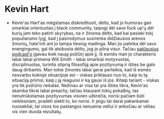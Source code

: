 # Kevin Hart

* Kevin'as Hart'as mėgstamas diskredituoti, dėlto, kad jo humoras gan smarkiai orientuotas į black community, taipogi dėl savo fuck up'ų dėl kurių jam teko patirti skyrybas, na ir žinoma dėlto, kad kai pasieki tokį populiarumo lygį, kad į pasirodymus susirenka didžiausios arenos žmonių, hate'inti ant jo tampa tiesiog madinga. Man jis patinka dėl savo energingumo, gal tik atsibosta dėlto, jog jo pilna visur. Tačiau [paklausius podcast'o](https://youtu.be/XW_KhFq4LQo) įgavau kiek naują požiūrį apie jį. Iš esmės man jo charakteris labai labai primena Will Smith - labai smarkiai motyvuotas, disciplinuotas, turintis stiprią filosofiją apie pozityvumą ir išties be galo daug dirbantis. Man tokie žmonės labai gerai perteikia, kad iš esmės nesvarbu kokioje situacijoje esi - viskas priklauso nuo to, kaip tu tą situaciją priimsi, kaip į ją reaguosi ir ką gausi iš jos. Kitaip tariant - viskas yra tik požiūrio reikalas. Nežinau ar visa tai yra išties tikra, Kevin'as skamba tikrai labai preachy, tačiau klausant tokių pokalbių, tas nenutrūkstamas pozityvumas visvien užkrečia, norisi pačiam būti veiklesniam, pradėti siekti to, ko norisi. Ir jeigu tai darai pakankamai nuosekliai, tai visos tos pastangos nenueina veltui ir anksčiau ar vėliau vis vien duoda rezultatų.

